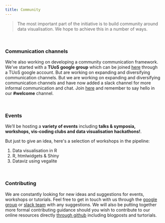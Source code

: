 ```yaml
---
title: Community
---
```


> The most important part of the initiative is to build community around data visualisation. We hope to achieve this in a number of ways.

<br>

### Communication channels

We’re also working on developing a community communication framework. We’ve started with a **TUoS google group** which can be joined [here](https://groups.google.com/a/sheffield.ac.uk/forum/?hl=en#!forum/shef_dataviz-group) through a TUoS google account. But are working on expanding and diversifying communication channels. But we are working on expanding and diversifying communication channels and have now added a slack channel for more informal communication and chat. Join [here](https://join.slack.com/t/shef-dataviz/signup) and remember to say hello in our **#welcome** channel.

<br>

### Events

We’ll be hosting a **variety of events** including **talks & symposia, workshops, vis-coding clubs and data visualisation hackathons!**. 

But just to give an idea, here's a selection of workshops in the pipeline:

1. Data visualisation in R
1. R, htmlwidgets & Shiny 
1. Dataviz using vegalite

<br>

### Contributing

We are constantly looking for new ideas and suggestions for events, workshops or tutorials. Feel free to get in touch with us through the [google group](https://groups.google.com/a/sheffield.ac.uk/forum/?hl=en#!forum/shef_dataviz-group) or [slack team](https://join.slack.com/t/shef-dataviz/signup) with any suggestions. We will also be putting together more formal contributing guidance should you wish to contribute to our online resources directly [through github](https://github.com/researchdata-sheffield/dataviz-hub) including blogposts and turtorials.


